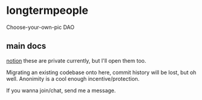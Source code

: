 # longtermpeople 
 Choose-your-own-pic DAO

## main docs
[notion](https://www.notion.so/xLTPx-030fbdd0a3a34d57a7c1acfdc9352d43)
these are private currently, but I'll open them too. 

Migrating an existing codebase onto here, commit history will be lost, but oh well. Anonimity is a cool enough incentive/protection.

If you wanna join/chat, send me a message.


